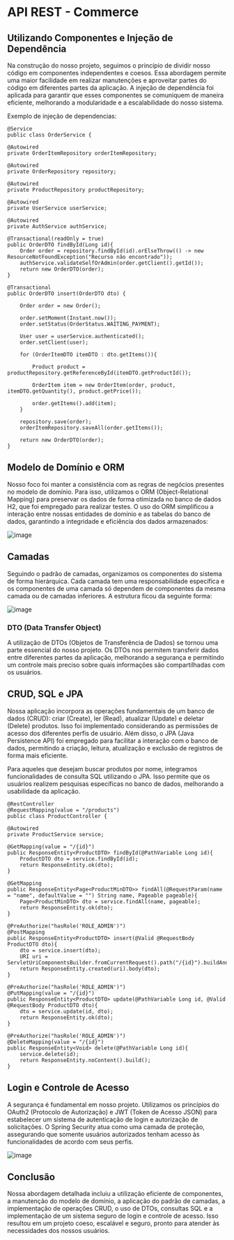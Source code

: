 # API REST - Commerce

## Utilizando Componentes e Injeção de Dependência
Na construção do nosso projeto, seguimos o princípio de dividir nosso código em componentes independentes e coesos. Essa abordagem permite uma maior facilidade em realizar manutenções e aproveitar partes do código em diferentes partes da aplicação. A injeção de dependência foi aplicada para garantir que esses componentes se comuniquem de maneira eficiente, melhorando a modularidade e a escalabilidade do nosso sistema.

Exemplo de injeção de dependencias:

    @Service
    public class OrderService {

    @Autowired
    private OrderItemRepository orderItemRepository;

    @Autowired
    private OrderRepository repository;

    @Autowired
    private ProductRepository productRepository;

    @Autowired
    private UserService userService;

    @Autowired
    private AuthService authService;

    @Transactional(readOnly = true)
    public OrderDTO findById(Long id){
        Order order = repository.findById(id).orElseThrow(() -> new ResourceNotFoundException("Recurso não encontrado"));
        authService.validateSelfOrAdmin(order.getClient().getId());
        return new OrderDTO(order);
    }

    @Transactional
    public OrderDTO insert(OrderDTO dto) {

        Order order = new Order();

        order.setMoment(Instant.now());
        order.setStatus(OrderStatus.WAITING_PAYMENT);

        User user = userService.authenticated();
        order.setClient(user);

        for (OrderItemDTO itemDTO : dto.getItems()){

            Product product = productRepository.getReferenceById(itemDTO.getProductId());

            OrderItem item = new OrderItem(order, product, itemDTO.getQuantity(), product.getPrice());

            order.getItems().add(item);
        }

        repository.save(order);
        orderItemRepository.saveAll(order.getItems());

        return new OrderDTO(order);
    }

## Modelo de Domínio e ORM
Nosso foco foi manter a consistência com as regras de negócios presentes no modelo de domínio. Para isso, utilizamos o ORM (Object-Relational Mapping) para preservar os dados de forma otimizada no banco de dados H2, que foi empregado para realizar testes. O uso do ORM simplificou a interação entre nossas entidades de domínio e as tabelas do banco de dados, garantindo a integridade e eficiência dos dados armazenados:

![image](https://github.com/lfernandex/Commerce/assets/106842103/c651c01b-a618-4d6f-9ffa-f7fe4071348f)

## Camadas
Seguindo o padrão de camadas, organizamos os componentes do sistema de forma hierárquica. Cada camada tem uma responsabilidade específica e os componentes de uma camada só dependem de componentes da mesma camada ou de camadas inferiores. A estrutura ficou da seguinte forma:

![image](https://github.com/lfernandex/Commerce/assets/106842103/39be8d68-da8a-409f-a459-29652f05bf1d)


### DTO (Data Transfer Object)
A utilização de DTOs (Objetos de Transferência de Dados) se tornou uma parte essencial do nosso projeto. Os DTOs nos permitem transferir dados entre diferentes partes da aplicação, melhorando a segurança e permitindo um controle mais preciso sobre quais informações são compartilhadas com os usuários.

## CRUD, SQL e JPA
Nossa aplicação incorpora as operações fundamentais de um banco de dados (CRUD): criar (Create), ler (Read), atualizar (Update) e deletar (Delete) produtos. Isso foi implementado considerando as permissões de acesso dos diferentes perfis de usuário. Além disso, o JPA (Java Persistence API) foi empregado para facilitar a interação com o banco de dados, permitindo a criação, leitura, atualização e exclusão de registros de forma mais eficiente.

Para aqueles que desejam buscar produtos por nome, integramos funcionalidades de consulta SQL utilizando o JPA. Isso permite que os usuários realizem pesquisas específicas no banco de dados, melhorando a usabilidade da aplicação.

    @RestController
    @RequestMapping(value = "/products")
    public class ProductController {
    
    @Autowired
    private ProductService service;

    @GetMapping(value = "/{id}")
    public ResponseEntity<ProductDTO> findById(@PathVariable Long id){
        ProductDTO dto = service.findById(id);
        return ResponseEntity.ok(dto);
    }

    @GetMapping
    public ResponseEntity<Page<ProductMinDTO>> findAll(@RequestParam(name = "name", defaultValue = "") String name, Pageable pageable){
        Page<ProductMinDTO> dto = service.findAll(name, pageable);
        return ResponseEntity.ok(dto);
    }

    @PreAuthorize("hasRole('ROLE_ADMIN')")
    @PostMapping
    public ResponseEntity<ProductDTO> insert(@Valid @RequestBody ProductDTO dto){
        dto = service.insert(dto);
        URI uri = ServletUriComponentsBuilder.fromCurrentRequest().path("/{id}").buildAndExpand(dto.getId()).toUri();
        return ResponseEntity.created(uri).body(dto);
    }

    @PreAuthorize("hasRole('ROLE_ADMIN')")
    @PutMapping(value = "/{id}")
    public ResponseEntity<ProductDTO> update(@PathVariable Long id, @Valid @RequestBody ProductDTO dto){
        dto = service.update(id, dto);
        return ResponseEntity.ok(dto);
    }

    @PreAuthorize("hasRole('ROLE_ADMIN')")
    @DeleteMapping(value = "/{id}")
    public ResponseEntity<Void> delete(@PathVariable Long id){
        service.delete(id);
        return ResponseEntity.noContent().build();
    }

## Login e Controle de Acesso
A segurança é fundamental em nosso projeto. Utilizamos os princípios do OAuth2 (Protocolo de Autorização) e JWT (Token de Acesso JSON) para estabelecer um sistema de autenticação de login e autorização de solicitações. O Spring Security atua como uma camada de proteção, assegurando que somente usuários autorizados tenham acesso às funcionalidades de acordo com seus perfis.

![image](https://github.com/lfernandex/Commerce/assets/106842103/97542f17-02b2-44c9-8a97-9c5b405c7496)


## Conclusão
Nossa abordagem detalhada incluiu a utilização eficiente de componentes, a manutenção do modelo de domínio, a aplicação do padrão de camadas, a implementação de operações CRUD, o uso de DTOs, consultas SQL e a implementação de um sistema seguro de login e controle de acesso. Isso resultou em um projeto coeso, escalável e seguro, pronto para atender às necessidades dos nossos usuários.

